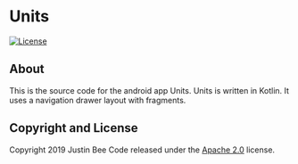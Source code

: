 # Units


[![License](https://img.shields.io/badge/License-Apache%202.0-blue.svg)](https://opensource.org/licenses/Apache-2.0)

## About
This is the source code for the android app Units.
Units is written in Kotlin. It uses a navigation drawer layout with fragments.

## Copyright and License

Copyright 2019 Justin Bee Code released under the [Apache 2.0](https://github.com/Justin-Bee/DinoDex/blob/master/LICENSE) license.
